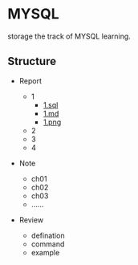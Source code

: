 # MYSQL
storage the track of MYSQL learning.

## Structure

- Report
  - 1
    - [1.sql](Report/1/01.sql)
    - [1.md](Report/1/1.md)
    - [1.png](Report/1/1.png)
  - 2
  - 3
  - 4

- Note
  - ch01
  - ch02
  - ch03
  - ......

- Review
  - defination
  - command
  - example